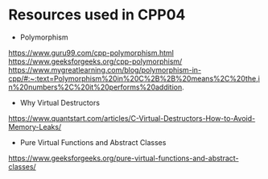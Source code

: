 # Resources used in CPP04

- Polymorphism

https://www.guru99.com/cpp-polymorphism.html
https://www.geeksforgeeks.org/cpp-polymorphism/
https://www.mygreatlearning.com/blog/polymorphism-in-cpp/#:~:text=Polymorphism%20in%20C%2B%2B%20means%2C%20the,in%20numbers%2C%20it%20performs%20addition.

- Why Virtual Destructors

https://www.quantstart.com/articles/C-Virtual-Destructors-How-to-Avoid-Memory-Leaks/

- Pure Virtual Functions and Abstract Classes

https://www.geeksforgeeks.org/pure-virtual-functions-and-abstract-classes/


